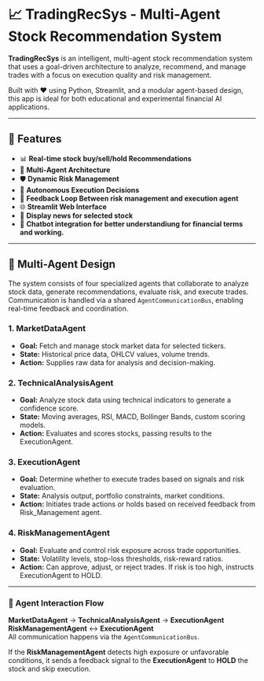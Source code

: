 # 📈 TradingRecSys - Multi-Agent Stock Recommendation System

**TradingRecSys** is an intelligent, multi-agent stock recommendation system that uses a goal-driven architecture to analyze, recommend, and manage trades with a focus on execution quality and risk management.

Built with ❤️ using Python, Streamlit, and a modular agent-based design, this app is ideal for both educational and experimental financial AI applications.

---

## 🚀 Features

- 📊 **Real-time stock buy/sell/hold Recommendations**
- 🧠 **Multi-Agent Architecture**
- 🛡️ **Dynamic Risk Management**
- 🤖 **Autonomous Execution Decisions**
- 🔁 **Feedback Loop Between risk management and execution agent**
- 🌐 **Streamlit Web Interface**
- :newspaper:	  **Display news for selected stock**
- :robot: **Chatbot integration for better understandiung for financial terms and working.**

---

## 🧩 Multi-Agent Design

The system consists of four specialized agents that collaborate to analyze stock data, generate recommendations, evaluate risk, and execute trades. Communication is handled via a shared `AgentCommunicationBus`, enabling real-time feedback and coordination.

### 1. MarketDataAgent
- **Goal:** Fetch and manage stock market data for selected tickers.
- **State:** Historical price data, OHLCV values, volume trends.
- **Action:** Supplies raw data for analysis and decision-making.

### 2. TechnicalAnalysisAgent
- **Goal:** Analyze stock data using technical indicators to generate a confidence score.
- **State:** Moving averages, RSI, MACD, Bollinger Bands, custom scoring models.
- **Action:** Evaluates and scores stocks, passing results to the ExecutionAgent.

### 3. ExecutionAgent
- **Goal:** Determine whether to execute trades based on signals and risk evaluation.
- **State:** Analysis output, portfolio constraints, market conditions.
- **Action:** Initiates trade actions or holds based on received feedback from Risk_Management agent.

### 4. RiskManagementAgent
- **Goal:** Evaluate and control risk exposure across trade opportunities.
- **State:** Volatility levels, stop-loss thresholds, risk-reward ratios.
- **Action:** Can approve, adjust, or reject trades. If risk is too high, instructs ExecutionAgent to HOLD.

---

### 🔁 Agent Interaction Flow

**MarketDataAgent** → **TechnicalAnalysisAgent** → **ExecutionAgent**  
**RiskManagementAgent** ↔ **ExecutionAgent**  
All communication happens via the `AgentCommunicationBus`.

If the **RiskManagementAgent** detects high exposure or unfavorable conditions, it sends a feedback signal to the **ExecutionAgent** to **HOLD** the stock and skip execution.
